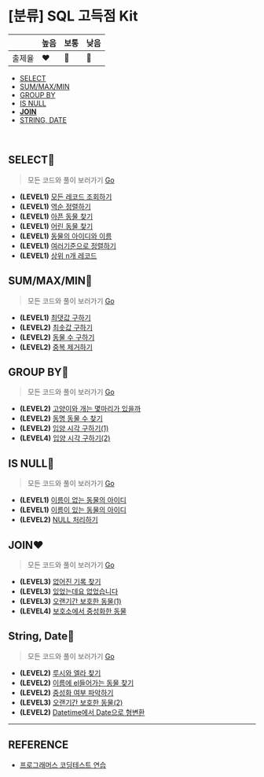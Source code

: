 # [분류] SQL 고득점 Kit

| |높음|보통|낮음|
|--|--|--|--|
|출제율|❤️|💛|💙| 

- [SELECT](readme.md#SELECT)
- [SUM/MAX/MIN](readme.md#SUMMAXMIN)
- [GROUP BY](readme.md#GROUP-BY)
- [IS NULL](readme.md#IS-NULL)
- [__JOIN__](readme.md#JOIN)
- [STRING, DATE](readme.md#STRING,-DATE)
<br/>

## SELECT💙
> 모든 코드와 풀이 보러가기 [Go](https://github.com/ss-won/For-Coding-Test/blob/master/Programmers/sqlKit/select.md)

- __(LEVEL1)__ [모든 레코드 조회하기](https://programmers.co.kr/learn/courses/30/lessons/59034)
- __(LEVEL1)__ [역순 정렬하기](https://programmers.co.kr/learn/courses/30/lessons/59035)
- __(LEVEL1)__ [아픈 동물 찾기](https://programmers.co.kr/learn/courses/30/lessons/59036)
- __(LEVEL1)__ [어린 동물 찾기](https://programmers.co.kr/learn/courses/30/lessons/59037)
- __(LEVEL1)__ [동물의 아이디와 이름](https://programmers.co.kr/learn/courses/30/lessons/59403)
- __(LEVEL1)__ [여러기준으로 정렬하기](https://programmers.co.kr/learn/courses/30/lessons/59404)
- __(LEVEL1)__ [상위 n개 레코드](https://programmers.co.kr/learn/courses/30/lessons/59405)

## SUM/MAX/MIN💛
> 모든 코드와 풀이 보러가기 [Go](https://github.com/ss-won/For-Coding-Test/blob/master/Programmers/sqlKit/summaxmin.md)

- __(LEVEL1)__ [최댓값 구하기](https://programmers.co.kr/learn/courses/30/lessons/59415)
- __(LEVEL2)__ [최솟값 구하기](https://programmers.co.kr/learn/courses/30/lessons/59038)
- __(LEVEL2)__ [동물 수 구하기](https://programmers.co.kr/learn/courses/30/lessons/59406)
- __(LEVEL2)__ [중복 제거하기](https://programmers.co.kr/learn/courses/30/lessons/59408)

## GROUP BY💛
> 모든 코드와 풀이 보러가기 [Go](https://github.com/ss-won/For-Coding-Test/blob/master/Programmers/sqlKit/groupby.md)

- __(LEVEL2)__ [고양이와 개는 몇마리가 있을까](https://programmers.co.kr/learn/courses/30/lessons/59040)
- __(LEVEL2)__ [동명 동물 수 찾기](https://programmers.co.kr/learn/courses/30/lessons/59041)
- __(LEVEL2)__ [입양 시각 구하기(1)](https://programmers.co.kr/learn/courses/30/lessons/59412)
- __(LEVEL4)__ [입양 시각 구하기(2)](https://programmers.co.kr/learn/courses/30/lessons/59413)

## IS NULL💙
> 모든 코드와 풀이 보러가기 [Go](https://github.com/ss-won/For-Coding-Test/blob/master/Programmers/sqlKit/isnull.md)

- __(LEVEL1)__ [이름이 없는 동물의 아이디](https://programmers.co.kr/learn/courses/30/lessons/59039)
- __(LEVEL1)__ [이름이 있는 동물의 아이디](https://programmers.co.kr/learn/courses/30/lessons/59407)
- __(LEVEL2)__ [NULL 처리하기](https://programmers.co.kr/learn/courses/30/lessons/59410)

## JOIN❤
> 모든 코드와 풀이 보러가기 [Go](https://github.com/ss-won/For-Coding-Test/blob/master/Programmers/sqlKit/join.md)

- __(LEVEL3)__ [없어진 기록 찾기](https://programmers.co.kr/learn/courses/30/lessons/59042)
- __(LEVEL3)__ [있었는데요 없었습니다](https://programmers.co.kr/learn/courses/30/lessons/59043)
- __(LEVEL3)__ [오랜기간 보호한 동물(1)](https://programmers.co.kr/learn/courses/30/lessons/59044)
- __(LEVEL4)__ [보호소에서 중성화한 동물](https://programmers.co.kr/learn/courses/30/lessons/59045)

## String, Date💙
> 모든 코드와 풀이 보러가기 [Go](https://github.com/ss-won/For-Coding-Test/blob/master/Programmers/sqlKit/stringdate.md)

- __(LEVEL2)__ [루시와 엘라 찾기](https://programmers.co.kr/learn/courses/30/lessons/59046)
- __(LEVEL2)__ [이름에 el들어가는 동물 찾기](https://programmers.co.kr/learn/courses/30/lessons/59047)
- __(LEVEL2)__ [중성화 여부 파악하기](https://programmers.co.kr/learn/courses/30/lessons/59409)
- __(LEVEL3)__ [오랜기간 보호한 동물(2)](https://programmers.co.kr/learn/courses/30/lessons/59411)
- __(LEVEL2)__ [Datetime에서 Date으로 형변환](https://programmers.co.kr/learn/courses/30/lessons/59414)
<hr>

## REFERENCE
- [프로그래머스 코딩테스트 연습](https://programmers.co.kr/learn/challenges)

